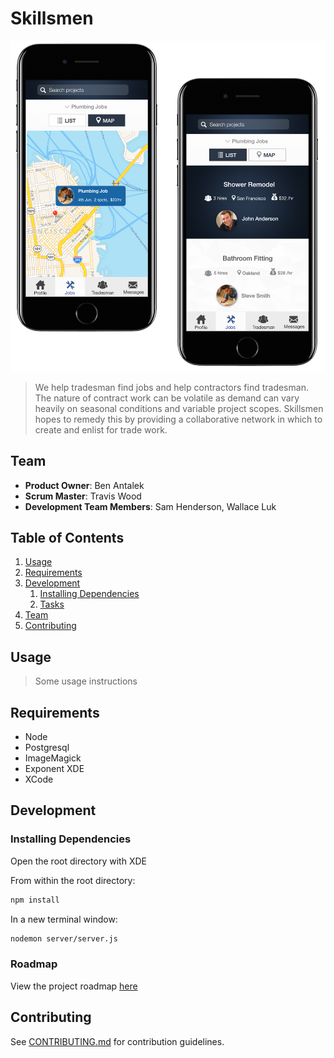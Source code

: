 # Skillsmen

<p align="center">
  <img src="/screenshots/image.png?raw=true"/>
</p>

> We help tradesman find jobs and help contractors find tradesman. The nature of contract work can be volatile as demand can vary heavily on seasonal conditions and variable project scopes. Skillsmen hopes to remedy this by providing a collaborative network in which to create and enlist for trade work.

## Team

  - __Product Owner__: Ben Antalek
  - __Scrum Master__: Travis Wood
  - __Development Team Members__: Sam Henderson, Wallace Luk

## Table of Contents

1. [Usage](#Usage)
1. [Requirements](#requirements)
1. [Development](#development)
    1. [Installing Dependencies](#installing-dependencies)
    1. [Tasks](#tasks)
1. [Team](#team)
1. [Contributing](#contributing)

## Usage

> Some usage instructions

## Requirements

- Node
- Postgresql
- ImageMagick
- Exponent XDE
- XCode

## Development

### Installing Dependencies

Open the root directory with XDE

From within the root directory:

```sh
npm install
```
In a new terminal window:

```sh
nodemon server/server.js
```

### Roadmap

View the project roadmap [here](https://github.com/Skillsmen/skillsmen/issues)


## Contributing

See [CONTRIBUTING.md](CONTRIBUTING.md) for contribution guidelines.

